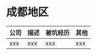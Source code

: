 # 成都地区

|公司   |描述                    |被坑经历           |其他               |
|:-----|:----------------------|:-----------------|:-----------------|
|xxx   | xxx                   |xxx               |xxx               |

